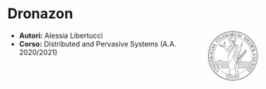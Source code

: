 # Dronazon

<img src="unimi_logo.jpg" alt="LOGO" width="100" align="right"/>

- **Autori:** Alessia Libertucci
- **Corso:** Distributed and Pervasive Systems (A.A. 2020/2021) 






